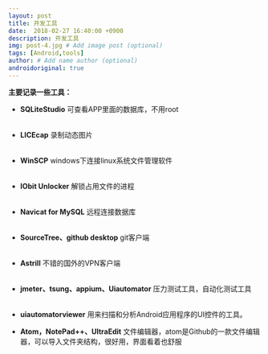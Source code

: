 ```yaml
---
layout: post
title: 开发工具
date:  2018-02-27 16:40:00 +0900  
description: 开发工具
img: post-4.jpg # Add image post (optional)
tags: [Android,tools]
author: # Add name author (optional)
androidoriginal: true
---
```


**主要记录一些工具：**
<br>


- **SQLiteStudio**	可查看APP里面的数据库，不用root
<br><br>
- **LICEcap**	录制动态图片
<br><br>
- **WinSCP**	windows下连接linux系统文件管理软件
<br><br>
- **IObit Unlocker**	解锁占用文件的进程
<br><br>
- **Navicat for MySQL**	远程连接数据库
<br><br>
- **SourceTree、github desktop**	git客户端
<br><br>
- **Astrill**	不错的国外的VPN客户端
<br><br>
- **jmeter、tsung、appium、Uiautomator**	压力测试工具，自动化测试工具
<br><br>
- **uiautomatorviewer**	用来扫描和分析Android应用程序的UI控件的工具。

- **Atom，NotePad++、UltraEdit** 文件编辑器，atom是Github的一款文件编辑器，可以导入文件夹结构，很好用，界面看着也舒服

